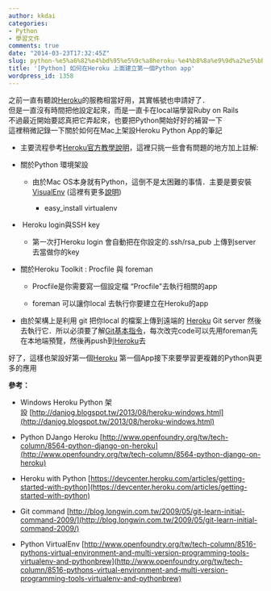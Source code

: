 ```yaml
---
author: kkdai
categories:
- Python
- 學習文件
comments: true
date: "2014-03-23T17:32:45Z"
slug: python-%e5%a6%82%e4%bd%95%e5%9c%a8heroku-%e4%b8%8a%e9%9d%a2%e5%bb%ba%e7%ab%8b%e7%ac%ac%e4%b8%80%e5%80%8bpython-app
title: '[Python] 如何在Heroku 上面建立第一個Python app'
wordpress_id: 1358
---
```


之前一直有聽說[Heroku](https://dashboard.heroku.com/apps)的服務相當好用，其實帳號也申請好了．  
但是一直沒有時間把他設定起來，而是一直卡在local端學習Ruby on Rails  
不過最近開始要認真把它弄起來，也要把Python開始好好的補習一下  
這裡稍微記錄一下關於如何在Mac上架設Heroku Python App的筆記






  * 主要流程參考[Heroku官方教學說明](https://devcenter.heroku.com/articles/getting-started-with-python#)，這裡只挑一些會有問題的地方加上註解:


  * 關於Python 環境架設



    * 由於Mac OS本身就有Python，這倒不是太困難的事情．主要是要安裝[VisualEnv](https://pypi.python.org/pypi/virtualenv) (這裡有更多[說明](http://www.openfoundry.org/tw/tech-column/8516-pythons-virtual-environment-and-multi-version-programming-tools-virtualenv-and-pythonbrew))



      * easy_install virtualenv




  *  Heroku login與SSH key



    * 第一次打Heroku login 會自動把在你設定的.ssh/rsa_pub 上傳到server去當做你的key



  * 關於Heroku Toolkit : Procfile 與 foreman



    * Procfile是你需要寫一個設定檔 “Procfile"去執行相關的app


    * foreman 可以讓你local 去執行你要建立在Heroku的app



  * 由於架構上是利用 git 把你local 的檔案上傳到遠端的 [Heroku](https://dashboard.heroku.com/apps) Git server 然後去執行它．所以必須要了解[Git基本指令](http://gitref.org/)，每次改完code可以先用foreman先在本地端預覽，然後再push到[Heroku](https://dashboard.heroku.com/apps)去




好了，這樣也架設好第一個[Heroku](https://dashboard.heroku.com/apps) 第一個App接下來要學習更複雜的Python與更多的應用 




**參考：**






  * Windows Heroku Python 架設 [http://danjog.blogspot.tw/2013/08/heroku-windows.html](http://danjog.blogspot.tw/2013/08/heroku-windows.html)


  * Python DJango Heroku [http://www.openfoundry.org/tw/tech-column/8564-python-django-on-heroku](http://www.openfoundry.org/tw/tech-column/8564-python-django-on-heroku)


  * Heroku with Python [https://devcenter.heroku.com/articles/getting-started-with-python](https://devcenter.heroku.com/articles/getting-started-with-python)


  * Git command [http://blog.longwin.com.tw/2009/05/git-learn-initial-command-2009/](http://blog.longwin.com.tw/2009/05/git-learn-initial-command-2009/)


  * Python VirtualEnv [http://www.openfoundry.org/tw/tech-column/8516-pythons-virtual-environment-and-multi-version-programming-tools-virtualenv-and-pythonbrew](http://www.openfoundry.org/tw/tech-column/8516-pythons-virtual-environment-and-multi-version-programming-tools-virtualenv-and-pythonbrew)


